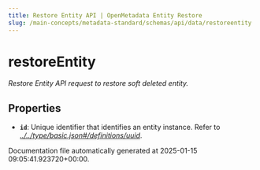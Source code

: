```yaml
---
title: Restore Entity API | OpenMetadata Entity Restore
slug: /main-concepts/metadata-standard/schemas/api/data/restoreentity
---
```


# restoreEntity

*Restore Entity API request to restore soft deleted entity.*

## Properties

- **`id`**: Unique identifier that identifies an entity instance. Refer to *[../../type/basic.json#/definitions/uuid](#/../type/basic.json#/definitions/uuid)*.


Documentation file automatically generated at 2025-01-15 09:05:41.923720+00:00.
